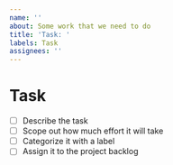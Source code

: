 ```yaml
---
name: ''
about: Some work that we need to do
title: 'Task: '
labels: Task
assignees: ''
---
```

# Task

- [ ] Describe the task
- [ ] Scope out how much effort it will take
- [ ] Categorize it with a label
- [ ] Assign it to the project backlog